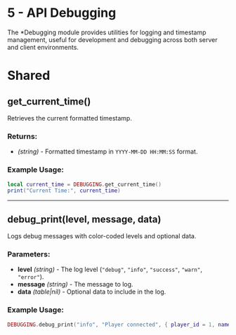 # 5 - API Debugging

The *Debugging module provides utilities for logging and timestamp management, useful for development and debugging across both server and client environments.

# Shared

## get_current_time()
Retrieves the current formatted timestamp.

### Returns:
- *(string)* - Formatted timestamp in `YYYY-MM-DD HH:MM:SS` format.

### Example Usage:
```lua
local current_time = DEBUGGING.get_current_time()
print("Current Time:", current_time)
```

---

## debug_print(level, message, data)
Logs debug messages with color-coded levels and optional data.

### Parameters:
- **level** *(string)* - The log level (`"debug"`, `"info"`, `"success"`, `"warn"`, `"error"`).
- **message** *(string)* - The message to log.
- **data** *(table|nil)* - Optional data to include in the log.

### Example Usage:
```lua
DEBUGGING.debug_print("info", "Player connected", { player_id = 1, name = "John Doe" })
```